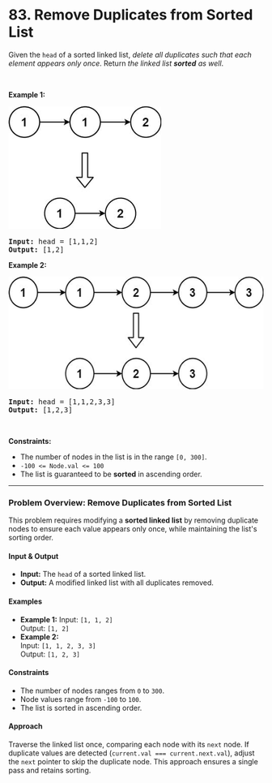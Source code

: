 # 83. Remove Duplicates from Sorted List

<p>Given the <code>head</code> of a sorted linked list, <em>delete all duplicates such that each element appears only once</em>. Return <em>the linked list <strong>sorted</strong> as well</em>.</p>

<p>&nbsp;</p>
<p><strong class="example">Example 1:</strong></p>
<img alt="" style="width: 302px; height: 242px;" src="img/83-1.jpg">
<pre><strong>Input:</strong> head = [1,1,2]
<strong>Output:</strong> [1,2]
</pre>

<p><strong class="example">Example 2:</strong></p>
<img alt="" style="width: 542px; height: 222px;" src="img/83-2.jpg">
<pre><strong>Input:</strong> head = [1,1,2,3,3]
<strong>Output:</strong> [1,2,3]
</pre>

<p>&nbsp;</p>
<p><strong>Constraints:</strong></p>

<ul>
	<li>The number of nodes in the list is in the range <code>[0, 300]</code>.</li>
	<li><code>-100 &lt;= Node.val &lt;= 100</code></li>
	<li>The list is guaranteed to be <strong>sorted</strong> in ascending order.</li>
</ul>

---

### Problem Overview: Remove Duplicates from Sorted List

This problem requires modifying a **sorted linked list** by removing duplicate nodes to ensure each value appears only once, while maintaining the list's sorting order.

#### **Input & Output**
- **Input:** The `head` of a sorted linked list.
- **Output:** A modified linked list with all duplicates removed.

#### **Examples**
- **Example 1:**
  Input: `[1, 1, 2]`  
  Output: `[1, 2]`
- **Example 2:**  
  Input: `[1, 1, 2, 3, 3]`  
  Output: `[1, 2, 3]`

#### **Constraints**
- The number of nodes ranges from `0` to `300`.
- Node values range from `-100` to `100`.
- The list is sorted in ascending order.

#### **Approach**
Traverse the linked list once, comparing each node with its `next` node. If duplicate values are detected (`current.val === current.next.val`), adjust the `next` pointer to skip the duplicate node. This approach ensures a single pass and retains sorting.